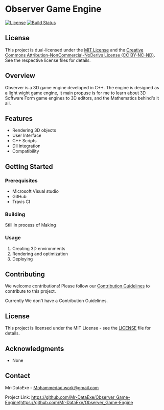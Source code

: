 # Observer Game Engine

[![License](https://img.shields.io/badge/license-MIT-blue.svg)](LICENSE)
[![Build Status](https://travis-ci.org/Mr-DataExe/Observer_Game-Engine.svg?branch=master)](https://travis-ci.org/Mr-DataExe/Observer_Game-Engine)
## License

This project is dual-licensed under the [MIT License](LICENSE) and the [Creative Commons Attribution-NonCommercial-NoDerivs License (CC BY-NC-ND)](LICENSE-CC-BY-NC-ND). See the respective license files for details.

## Overview

Observer is a 3D game engine developed in C++. The engine is designed as a light wight game engine, it main propuse is for me to learn about 3D Software
Form game engines to 3D editors, and the Mathematics behind's it all.
## Features

- Rendering 3D objects
- User Interface 
- C++ Scripts
- Dll integration
- Compatibility 

## Getting Started

### Prerequisites

- Microsoft Visual studio
- GitHub
- Travis CI

### Building

Still in process of Making

### Usage

1. Creating 3D environments
2. Rendering and optimization
3. Deploying

## Contributing

We welcome contributions! Please follow our [Contribution Guidelines](CONTRIBUTING.md) to contribute to this project.

Currently We don't have a Contribution Guidelines.

## License

This project is licensed under the MIT License - see the [LICENSE](LICENSE) file for details.

## Acknowledgments

- None

## Contact

Mr-DataExe - Mohammedad.work@gmail.com

Project Link: https://github.com/Mr-DataExe/Observer_Game-Engine)https://github.com/Mr-DataExe/Observer_Game-Engine
